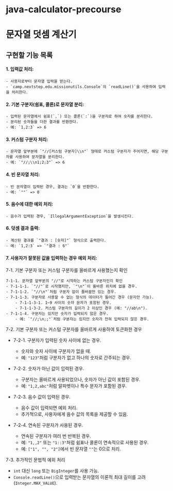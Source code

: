 # java-calculator-precourse


# 문자열 덧셈 계산기

## 구현할 기능 목록

#### 1. **입력값 처리**:
    - 사용자로부터 문자열 입력을 받는다.
    - `camp.nextstep.edu.missionutils.Console`의 `readLine()`을 사용하여 입력을 처리한다.

#### 2. **기본 구분자(쉼표, 콜론)로 문자열 분리**:
    - 입력된 문자열에서 쉼표(`,`) 또는 콜론(`:`)을 구분자로 하여 숫자를 분리한다.
    - 분리된 숫자들을 더한 결과를 반환한다.
    - 예: `1,2:3` => 6

#### 3. **커스텀 구분자 처리**:
    - 문자열 앞부분에 `"//[커스텀 구분자]\\n"` 형태로 커스텀 구분자가 주어지면, 해당 구분자를 사용하여 문자열을 분리한다.
    - 예: `"//;\\n1;2;3"` => 6

#### 4. **빈 문자열 처리**:
    - 빈 문자열이 입력된 경우, 결과는 `0`을 반환한다.
    - 예: `""` => 0

#### 5. **음수에 대한 예외 처리**:
    - 음수가 입력된 경우, `IllegalArgumentException`을 발생시킨다.

#### 6. **덧셈 결과 출력**:
    - 계산된 결과를 `"결과 : [숫자]"` 형식으로 출력한다.
    - 예: `1,2:3` => `"결과 : 6"`

#### 7. **사용자가 잘못된 값을 입력하는 경우 예외 처리**:

7-1. 기본 구분자 또는 커스텀 구분자를 올바르게 사용했는지 확인

    7-1-1. 문자열 앞부분의 "//"로 시작하는 커스텀 구분자인지 확인
    - 7-1-1-1. `"//"`로 시작했지만, `"\n"`이 올바른 위치에 없을 경우.
    - 7-1-1-2. `"//\n"`처럼 구분자 없이 줄바꿈만 있는 경우.
    - 7-1-1-3. 구분자로 사용할 수 없는 형식의 데이터가 들어간 경우 (문자만 가능).
        - 7-1-1-3-1. 1~9 사이의 숫자 문자가 포함된 경우.
        - 7-1-1-3-2. 커스텀 구분자의 길이가 2 이상인 경우 (예: "//ab\n").
    - 7-1-1-4. 구분자는 있지만 숫자가 입력되지 않은 경우.
        - 예: `"//;\n;;"`처럼 구분자는 있지만 숫자가 전혀 입력되지 않은 경우.

7-2. 기본 구분자 또는 커스텀 구분자를 올바르게 사용하여 토큰화한 경우

- 7-2-1. 구분자가 입력된 숫자 사이에 없는 경우.
    - 숫자와 숫자 사이에 구분자가 없을 때.
    - 예: `"123"`처럼 구분자가 없고 하나의 숫자로 간주되는 경우.

- 7-2-2. 숫자가 아닌 값이 입력된 경우.
    - 구분자는 올바르게 사용되었으나, 숫자가 아닌 값이 포함된 경우.
    - 예: `"1,2,abc"`처럼 알파벳이나 특수 문자가 포함된 경우.

- 7-2-3. 음수 값이 입력된 경우.
    - 음수 값이 입력되면 예외 처리.
    - 추가적으로, 사용자에게 음수 값의 목록을 제공할 수 있음.

- 7-2-4. 연속된 구분자가 사용된 경우.
    - 연속된 구분자가 여러 번 반복된 경우.
    - 예: `"1,,2"` 또는 `"1::3"`처럼 쉼표나 콜론이 연속적으로 사용된 경우.
    - 예: `["1", "", "2"]`에서 빈 문자열 `""`는 0으로 처리.

7-3. 추가적인 문법적 예외 처리
- `int` 대신 `long` 또는 `BigInteger`를 사용 가능.
- `Console.readLine()`으로 입력받는 문자열의 이론적 최대 길이를 고려 (`Integer.MAX_VALUE`).

